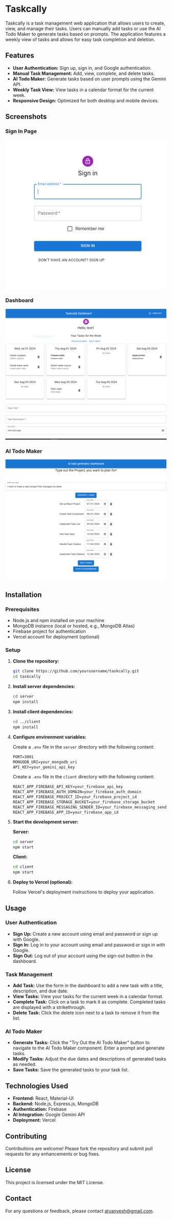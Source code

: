 # Taskcally

Taskcally is a task management web application that allows users to create, view, and manage their tasks. Users can manually add tasks or use the AI Todo Maker to generate tasks based on prompts. The application features a weekly view of tasks and allows for easy task completion and deletion.

## Features

- **User Authentication:** Sign up, sign in, and Google authentication.
- **Manual Task Management:** Add, view, complete, and delete tasks.
- **AI Todo Maker:** Generate tasks based on user prompts using the Gemini API.
- **Weekly Task View:** View tasks in a calendar format for the current week.
- **Responsive Design:** Optimized for both desktop and mobile devices.

## Screenshots

### Sign In Page

![Sign In Page](./screenshots/signin.PNG)

### Dashboard

![Dashboard](./screenshots/dashboard.png)

### AI Todo Maker

![AI Todo Maker](./screenshots/ai-todo.png)

## Installation

### Prerequisites

- Node.js and npm installed on your machine
- MongoDB instance (local or hosted, e.g., MongoDB Atlas)
- Firebase project for authentication
- Vercel account for deployment (optional)

### Setup

1. **Clone the repository:**

   ```sh
   git clone https://github.com/yourusername/taskcally.git
   cd taskcally
   ```

2. **Install server dependencies:**

   ```sh
   cd server
   npm install
   ```

3. **Install client dependencies:**

   ```sh
   cd ../client
   npm install
   ```

4. **Configure environment variables:**

   Create a `.env` file in the `server` directory with the following content:

   ```env
   PORT=3001
   MONGODB_URI=your_mongodb_uri
   API_KEY=your_gemini_api_key
   ```

   Create a `.env` file in the `client` directory with the following content:

   ```env
   REACT_APP_FIREBASE_API_KEY=your_firebase_api_key
   REACT_APP_FIREBASE_AUTH_DOMAIN=your_firebase_auth_domain
   REACT_APP_FIREBASE_PROJECT_ID=your_firebase_project_id
   REACT_APP_FIREBASE_STORAGE_BUCKET=your_firebase_storage_bucket
   REACT_APP_FIREBASE_MESSAGING_SENDER_ID=your_firebase_messaging_sender_id
   REACT_APP_FIREBASE_APP_ID=your_firebase_app_id
   ```

5. **Start the development server:**

   **Server:**

   ```sh
   cd server
   npm start
   ```

   **Client:**

   ```sh
   cd client
   npm start
   ```

6. **Deploy to Vercel (optional):**

   Follow Vercel's deployment instructions to deploy your application.

## Usage

### User Authentication

- **Sign Up:** Create a new account using email and password or sign up with Google.
- **Sign In:** Log in to your account using email and password or sign in with Google.
- **Sign Out:** Log out of your account using the sign-out button in the dashboard.

### Task Management

- **Add Task:** Use the form in the dashboard to add a new task with a title, description, and due date.
- **View Tasks:** View your tasks for the current week in a calendar format.
- **Complete Task:** Click on a task to mark it as complete. Completed tasks are displayed with a strikethrough.
- **Delete Task:** Click the delete icon next to a task to remove it from the list.

### AI Todo Maker

- **Generate Tasks:** Click the "Try Out the AI Todo Maker" button to navigate to the AI Todo Maker component. Enter a prompt and generate tasks.
- **Modify Tasks:** Adjust the due dates and descriptions of generated tasks as needed.
- **Save Tasks:** Save the generated tasks to your task list.

## Technologies Used

- **Frontend:** React, Material-UI
- **Backend:** Node.js, Express.js, MongoDB
- **Authentication:** Firebase
- **AI Integration:** Google Gemini API
- **Deployment:** Vercel

## Contributing

Contributions are welcome! Please fork the repository and submit pull requests for any enhancements or bug fixes.

## License

This project is licensed under the MIT License.

## Contact

For any questions or feedback, please contact atvanvesh@gmail.com.
